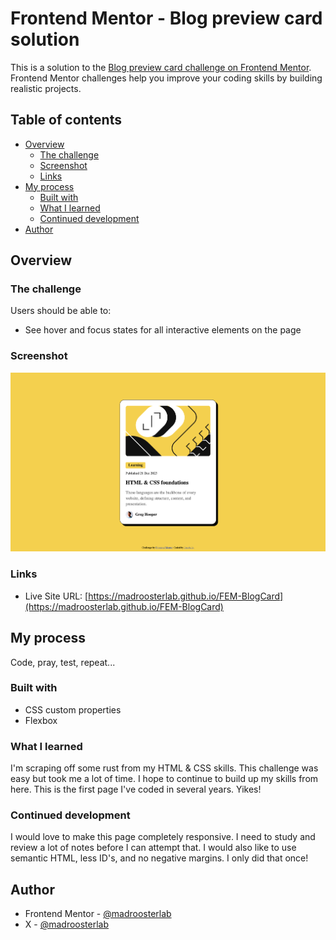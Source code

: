 # Frontend Mentor - Blog preview card solution

This is a solution to the [Blog preview card challenge on Frontend Mentor](https://www.frontendmentor.io/challenges/blog-preview-card-ckPaj01IcS). Frontend Mentor challenges help you improve your coding skills by building realistic projects.

## Table of contents

- [Overview](#overview)
  - [The challenge](#the-challenge)
  - [Screenshot](#screenshot)
  - [Links](#links)
- [My process](#my-process)
  - [Built with](#built-with)
  - [What I learned](#what-i-learned)
  - [Continued development](#continued-development)
- [Author](#author)

## Overview

### The challenge

Users should be able to:

- See hover and focus states for all interactive elements on the page

### Screenshot

![](screenshot.png)

### Links

- Live Site URL: [https://madroosterlab.github.io/FEM-BlogCard](https://madroosterlab.github.io/FEM-BlogCard)

## My process

Code, pray, test, repeat...

### Built with

- CSS custom properties
- Flexbox

### What I learned

I'm scraping off some rust from my HTML & CSS skills. This challenge was easy but took me a lot of time. I hope to continue to build up my skills from here. This is the first page I've coded in several years. Yikes!

### Continued development

I would love to make this page completely responsive. I need to study and review a lot of notes before I can attempt that. I would also like to use semantic HTML, less ID's, and no negative margins. I only did that once!

## Author

- Frontend Mentor - [@madroosterlab](https://www.frontendmentor.io/profile/madroosterlab)
- X - [@madroosterlab](https://x.com/madroosterlab)
